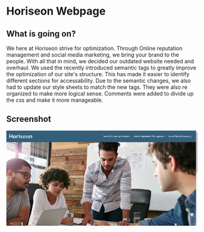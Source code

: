 # Horiseon Webpage

## What is going on?

We here at Horiseon strive for optimization. Through Online reputation management and social media marketing, we bring your brand to the people. With all that in mind,
we decided our outdated website needed and overhaul. We used the recently introduced semantic tags to greatly improve the optimization of our site's structure. This has made it easier to identify different sections for accessability. Due to the semantic changes, we also had to update our style sheets to match the new tags. They were also re organized to 
make more logical sense. Comments were added to divide up the css and make it more manageable.




## Screenshot
![alt text](./assets/images/websitess.png)